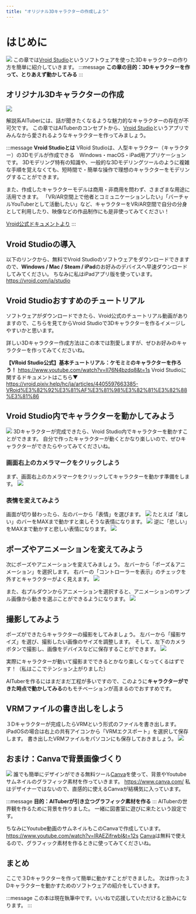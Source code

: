 ```yaml
---
title: "オリジナル3Dキャラクターの作成しよう"
---
```

# はじめに
![](https://storage.googleapis.com/zenn-user-upload/6d76c07dab29-20240219.png)
この章では[Vroid Studio](https://vroid.com/studio)というソフトウェアを使った3Dキャラクターの作り方を簡単に紹介していきます。
:::message
**この章の目的：3Dキャラクターを作って、とりあえず動かしてみる**
:::

## オリジナル3Dキャラクターの作成
![](https://storage.googleapis.com/zenn-user-upload/19d7d52f38c4-20240215.png)

解説系AITuberには、話が聞きたくなるような魅力的なキャラクターの存在が不可欠です。
この章ではAITuberのコンセプトから、[Vroid Studio](https://vroid.com/en/studio)というアプリでみんなから愛されるようなキャラクターを作ってみましょう。

:::message
**Vroid Studioとは**
VRoid Studioは、人型キャラクター（キャラクター）の3Dモデルが作成できる　Windows・macOS・iPad用アプリケーションです。
3Dモデリング特有の知識や、一般的な3Dモデリングツールのように複雑な手順を覚えなくても、短時間で・簡単な操作で理想のキャラクターをモデリングすることができます。

また、作成したキャラクターモデルは商用・非商用を問わず、さまざまな用途に活用できます。
「VR/AR空間上で他者とコミュニケーションしたい」「バーチャルYouTuberとして活動したい」など、キャラクターをVR/AR空間で自分の分身として利用したり、映像などの作品制作にも是非使ってみてください！

[Vroid公式ドキュメントより](https://vroid.pixiv.help/hc/ja/articles/4405597663385-VRoid%E3%82%92%E3%81%AF%E3%81%98%E3%82%81%E3%82%88%E3%81%86)
:::

## Vroid Studioの導入
以下のリンクから、無料でVroid Studioのソフトウェアをダウンロードできますので、**Windows / Mac / Steam / iPad**のお好みのデバイスへ早速ダウンロードしてみてください。
ちなみに私はiPadアプリ版を使っています。
https://vroid.com/ja/studio

## Vroid Studioおすすめのチュートリアル
ソフトウェアがダウンロードできたら、Vroid公式のチュートリアル動画がありますので、こちらを見てからVroid Studioで3Dキャラクターを作るイメージしやすいかと思います。

詳しい3Dキャラクター作成方法はこの本では割愛しますが、ぜひお好みのキャラクターを作ってみてくださいね。

**【VRoid Studio公式】基本チュートリアル：ケモミミのキャラクターを作ろう！**
https://www.youtube.com/watch?v=II76N4bzdq8&t=1s
Vroid Studioに関するドキュメントはこちら▼
https://vroid.pixiv.help/hc/ja/articles/4405597663385-VRoid%E3%82%92%E3%81%AF%E3%81%98%E3%82%81%E3%82%88%E3%81%86

## Vroid Studio内でキャラクターを動かしてみよう
![](https://storage.googleapis.com/zenn-user-upload/c8f3c18ec9e0-20240215.png)
3Dキャラクターが完成できたら、Vroid Studio内でキャラクターを動かすことができます。
自分で作ったキャラクターが動くとかなり楽しいので、ぜひキャラクターができたらやってみてくださいね。

### 画面右上のカメラマークをクリックしよう
まず、画面右上のカメラマークをクリックしてキャラクターを動かす準備をします。
![](https://storage.googleapis.com/zenn-user-upload/ce1156ee35b5-20240215.jpg)

### 表情を変えてみよう
画面が切り替わったら、左のバーから「表情」を選びます。
![](https://storage.googleapis.com/zenn-user-upload/377c89525891-20240215.jpg)
たとえば「楽しい」のバーをMAXまで動かすと楽しそうな表情になります。
![](https://storage.googleapis.com/zenn-user-upload/c739b8f1e2e1-20240215.jpg)
逆に「悲しい」をMAXまで動かすと悲しい表情になります。
![](https://storage.googleapis.com/zenn-user-upload/5888c2ac71e5-20240215.jpg)

## ポーズやアニメーションを変えてみよう
次にポーズやアニメーションを変えてみましょう。
左バーから「ポーズ＆アニメーション」を選択します。
右バーの「コントローラーを表示」のチェックを外すとキャラクターがよく見えます。
![](https://storage.googleapis.com/zenn-user-upload/063f415b1668-20240215.jpg)

また、右プルダウンからアニメーションを選択すると、アニメーションのサンプル画像から動きを選ぶことができるようになります。
![](https://storage.googleapis.com/zenn-user-upload/fbd1c09b287c-20240215.jpg)

## 撮影してみよう
ポーズができたらキャラクターの撮影をしてみましょう。
左バーから「撮影サイズ」を選び、撮影したい画像のサイズを調整します。
そして、左下のカメラボタンで撮影し、画像をデバイスなどに保存することができます。
![](https://storage.googleapis.com/zenn-user-upload/2c4b01e9c489-20240215.jpg)

実際にキャラクターが動いて撮影までできるとかなり楽しくなってくるはずです！（私はここでテンション上がりました）

AITuberを作るにはまだまだ工程が多いですので、このように**キャラクターができた時点で動かしてみる**のもモチベーションが高まるのでおすすめです。

## VRMファイルの書き出しをしよう
３Dキャラクターが完成したらVRMという形式のファイルを書き出します。
iPadOSの場合は右上の共有アイコンから「VRMエクスポート」を選択して保存します。
書き出したVRMファイルをパソコンにも保存しておきましょう。
![](https://storage.googleapis.com/zenn-user-upload/1179cfddaa8d-20240218.png)

## おまけ：Canvaで背景画像づくり
![](https://storage.googleapis.com/zenn-user-upload/1e2c999c7d20-20240215.png)
誰でも簡単にデザインができる無料ツール[Canva](https://www.canva.com/)を使って、背景やYoutubeサムネイルのグラフィック素材を作っていきます。
https://www.canva.com/
私はデザイナーではないので、直感的に使えるCanvaが結構気に入っています。

:::message
**目的：AITuberが引き立つグラフィック素材を作る**
:::
AITuberの世界観を作るために背景を作りました。
一緒に図書室に遊びに来たという設定です。

ちなみにYoutube動画のサムネイルもこのCanvaで作成しています。
https://www.youtube.com/watch?v=lRAEZifrwbI&t=12s
[Canva](https://www.canva.com/)は無料で使えるので、グラフィック素材を作るときに使ってみてくださいね。

## まとめ
ここで３Dキャラクターを作って簡単に動かすことができました。
次は作った３Dキャラクターを動かすためのソフトウェアの紹介をしていきます。

:::message
この本は現在執筆中です。いいねで応援していただけると励みになります。
:::